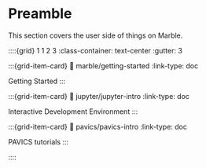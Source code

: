 # Preamble

This section covers the user side of things on Marble.

::::{grid} 1 1 2 3
:class-container: text-center
:gutter: 3

:::{grid-item-card}
:link: marble/getting-started
:link-type: doc

Getting Started
:::

:::{grid-item-card}
:link: jupyter/jupyter-intro
:link-type: doc

Interactive Development Environment
:::


:::{grid-item-card}
:link: pavics/pavics-intro
:link-type: doc

PAVICS tutorials
:::


::::
